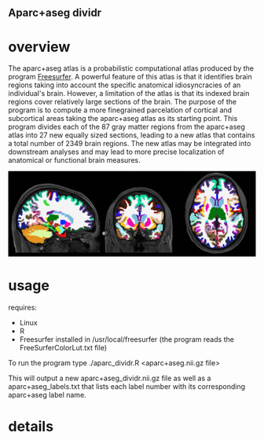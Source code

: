 ## Aparc+aseg dividr

# overview
The aparc+aseg atlas is a probabilistic computational atlas produced by the program [Freesurfer](https://surfer.nmr.mgh.harvard.edu/). A powerful feature of this atlas is that it identifies brain regions taking into account the specific anatomical idiosyncracies of an individual's brain. However, a limitation of the atlas is that its indexed brain regions cover relatively large sections of the brain. The purpose of the program is to compute a more finegrained parcelation of cortical and subcortical areas taking the aparc+aseg atlas as its starting point. This program divides each of the 87 gray matter regions from the aparc+aseg atlas into 27 new equally sized sections, leading to a new atlas that contains a total number of 2349 brain regions. The new atlas may be integrated into downstream analyses and may lead to more precise localization of anatomical or functional brain measures.

![hippo](https://github.com/iamnielsjanssen/aparcDividr/blob/master/aparc_dividr_loop.gif)

# usage
requires:
* Linux
* R
* Freesurfer installed in /usr/local/freesurfer (the program reads the FreeSurferColorLut.txt file)

To run the program type
./aparc_dividr.R <aparc+aseg.nii.gz file>

This will output a new aparc+aseg_dividr.nii.gz file as well as a aparc+aseg_labels.txt that lists each label number with its corresponding aparc+aseg label name.

# details
